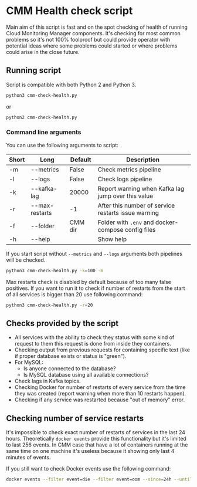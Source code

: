 # CMM Health check script

Main aim of this script is fast and on the spot checking of health of running
Cloud Monitoring Manager components. It's checking for most common problems
so it's not 100% foolproof but could provide operator with potential ideas
where some problems could started or where problems could arise in the close
future.

## Running script

Script is compatible with both Python 2 and Python 3.

```bash
python3 cmm-check-health.py
```

or

```bash
python2 cmm-check-health.py
```

### Command line arguments

You can use the following arguments to script:

| Short | Long           | Default | Description                                         |
| ----- | -------------- | ------- | --------------------------------------------------- |
| -m    | --metrics      | False   | Check metrics pipeline                              |
| -l    | --logs         | False   | Check logs pipeline                                 |
| -k    | --kafka-lag    | 20000   | Report warning when Kafka lag jump over this value  |
| -r    | --max-restarts | -1      | After this number of service restarts issue warning |
| -f    | --folder       | CMM dir | Folder with `.env` and docker-compose config files  |
| -h    | --help         |         | Show help                                           |

If you start script without `--metrics` and `--logs` arguments both pipelines
will be checked.

```bash
python3 cmm-check-health.py -k=100 -m
```

Max restarts check is disabled by default because of too many false positives.
If you want to run it to check  if number of restarts from the start of all
services is bigger than 20 use following command:

```bash
python3 cmm-check-health.py -r=20
```

## Checks provided by the script

* All services with the ability to check they status with some kind of request
  to them this request is done from inside they containers.
* Checking output from previous requests for containing specific text (like
  if proper database exists or status is "green").
* For MySQL:
  * Is anyone connected to the database?
  * Is MySQL database using all available connections?
* Check lags in Kafka topics.
* Checking Docker for number of restarts of every service from the time they
  was created (report warning when more than 10 restarts happen).
* Checking if any service was restarted because "out of memory" error.

## Checking number of service restarts

It's impossible to check exact number of restarts of services in the last
24 hours. Theoretically `docker events` provide this functionality but it's
limited to last 256 events. In CMM case that have a lot of containers running
at the same time on one machine it's useless because it showing only last
4 minutes of events.

If you still want to check Docker events use the following command:

```bash
docker events --filter event=die --filter event=oom --since=24h --until=1s
```
